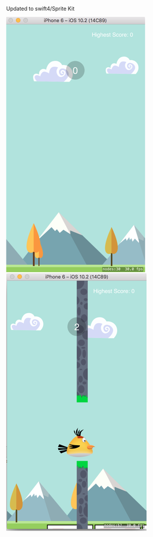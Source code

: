 Updated to swift4/Sprite Kit






![alt text](https://raw.githubusercontent.com/YassineDaoudi/Flappy-Bird/master/1.png)
![alt text](https://raw.githubusercontent.com/YassineDaoudi/Flappy-Bird/master/4.png)
